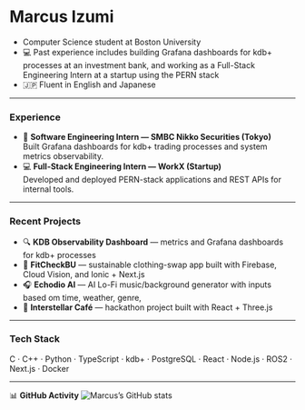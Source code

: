 # Marcus Izumi

-  Computer Science student at Boston University  
- 💻 Past experience includes building Grafana dashboards for kdb+ processes at an investment bank, and working as a Full-Stack Engineering Intern at a startup using the PERN stack  
- 🇯🇵 Fluent in English and Japanese

---
### Experience
- 🏦 **Software Engineering Intern — SMBC Nikko Securities (Tokyo)**  
  Built Grafana dashboards for kdb+ trading processes and system metrics observability.  
- 💻 **Full-Stack Engineering Intern — WorkX (Startup)**  
  Developed and deployed PERN-stack applications and REST APIs for internal tools.


---

### Recent Projects
- 🔍 **KDB Observability Dashboard** — metrics and Grafana dashboards for kdb+ processes  
- 🧥 **FitCheckBU** — sustainable clothing-swap app built with Firebase, Cloud Vision, and Ionic + Next.js  
- 🎧 **Echodio AI** — AI Lo-Fi music/background generator with inputs based om time, weather, genre,  
- 🌌 **Interstellar Café** — hackathon project built with React + Three.js  

---

### Tech Stack
C · C++ · Python · TypeScript · kdb+ · PostgreSQL · React · Node.js · ROS2 · Next.js · Docker  

---

📊 **GitHub Activity**
![Marcus’s GitHub stats](https://github-readme-stats.vercel.app/api?username=Rynhalt&show_icons=true&theme=tokyonight)
